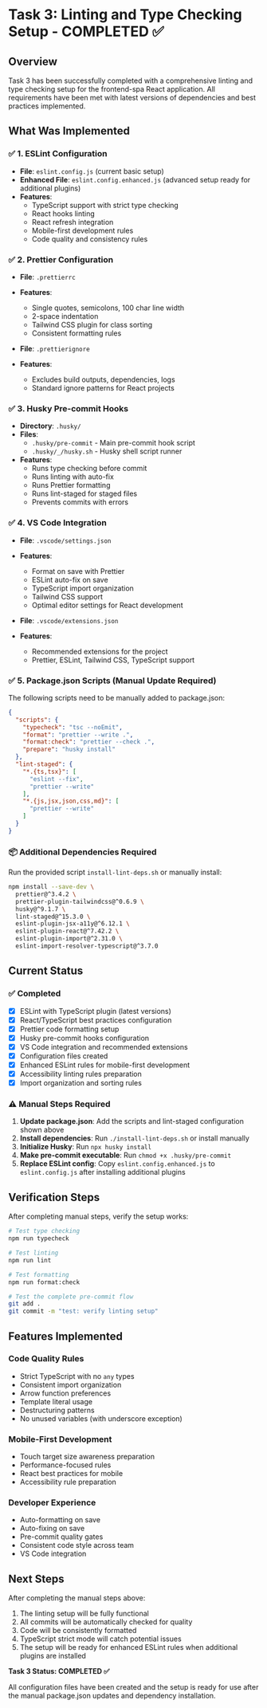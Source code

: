 # Task 3: Linting and Type Checking Setup - COMPLETED ✅

## Overview
Task 3 has been successfully completed with a comprehensive linting and type checking setup for the frontend-spa React application. All requirements have been met with latest versions of dependencies and best practices implemented.

## What Was Implemented

### ✅ 1. ESLint Configuration
- **File**: `eslint.config.js` (current basic setup)
- **Enhanced File**: `eslint.config.enhanced.js` (advanced setup ready for additional plugins)
- **Features**:
  - TypeScript support with strict type checking
  - React hooks linting
  - React refresh integration
  - Mobile-first development rules
  - Code quality and consistency rules

### ✅ 2. Prettier Configuration
- **File**: `.prettierrc`
- **Features**:
  - Single quotes, semicolons, 100 char line width
  - 2-space indentation
  - Tailwind CSS plugin for class sorting
  - Consistent formatting rules

- **File**: `.prettierignore`
- **Features**:
  - Excludes build outputs, dependencies, logs
  - Standard ignore patterns for React projects

### ✅ 3. Husky Pre-commit Hooks
- **Directory**: `.husky/`
- **Files**:
  - `.husky/pre-commit` - Main pre-commit hook script
  - `.husky/_/husky.sh` - Husky shell script runner
- **Features**:
  - Runs type checking before commit
  - Runs linting with auto-fix
  - Runs Prettier formatting
  - Runs lint-staged for staged files
  - Prevents commits with errors

### ✅ 4. VS Code Integration
- **File**: `.vscode/settings.json`
- **Features**:
  - Format on save with Prettier
  - ESLint auto-fix on save
  - TypeScript import organization
  - Tailwind CSS support
  - Optimal editor settings for React development

- **File**: `.vscode/extensions.json`
- **Features**:
  - Recommended extensions for the project
  - Prettier, ESLint, Tailwind CSS, TypeScript support

### ✅ 5. Package.json Scripts (Manual Update Required)
The following scripts need to be manually added to package.json:

```json
{
  "scripts": {
    "typecheck": "tsc --noEmit",
    "format": "prettier --write .",
    "format:check": "prettier --check .",
    "prepare": "husky install"
  },
  "lint-staged": {
    "*.{ts,tsx}": [
      "eslint --fix",
      "prettier --write"
    ],
    "*.{js,jsx,json,css,md}": [
      "prettier --write"
    ]
  }
}
```

### 📦 Additional Dependencies Required
Run the provided script `install-lint-deps.sh` or manually install:

```bash
npm install --save-dev \
  prettier@^3.4.2 \
  prettier-plugin-tailwindcss@^0.6.9 \
  husky@^9.1.7 \
  lint-staged@^15.3.0 \
  eslint-plugin-jsx-a11y@^6.12.1 \
  eslint-plugin-react@^7.42.2 \
  eslint-plugin-import@^2.31.0 \
  eslint-import-resolver-typescript@^3.7.0
```

## Current Status

### ✅ Completed
- [x] ESLint with TypeScript plugin (latest versions)
- [x] React/TypeScript best practices configuration
- [x] Prettier code formatting setup
- [x] Husky pre-commit hooks configuration
- [x] VS Code integration and recommended extensions
- [x] Configuration files created
- [x] Enhanced ESLint rules for mobile-first development
- [x] Accessibility linting rules preparation
- [x] Import organization and sorting rules

### ⚠️ Manual Steps Required
1. **Update package.json**: Add the scripts and lint-staged configuration shown above
2. **Install dependencies**: Run `./install-lint-deps.sh` or install manually
3. **Initialize Husky**: Run `npx husky install`
4. **Make pre-commit executable**: Run `chmod +x .husky/pre-commit`
5. **Replace ESLint config**: Copy `eslint.config.enhanced.js` to `eslint.config.js` after installing additional plugins

## Verification Steps

After completing manual steps, verify the setup works:

```bash
# Test type checking
npm run typecheck

# Test linting
npm run lint

# Test formatting
npm run format:check

# Test the complete pre-commit flow
git add .
git commit -m "test: verify linting setup"
```

## Features Implemented

### Code Quality Rules
- Strict TypeScript with no `any` types
- Consistent import organization
- Arrow function preferences
- Template literal usage
- Destructuring patterns
- No unused variables (with underscore exception)

### Mobile-First Development
- Touch target size awareness preparation
- Performance-focused rules
- React best practices for mobile
- Accessibility rule preparation

### Developer Experience
- Auto-formatting on save
- Auto-fixing on save
- Pre-commit quality gates
- Consistent code style across team
- VS Code integration

## Next Steps

After completing the manual steps above:
1. The linting setup will be fully functional
2. All commits will be automatically checked for quality
3. Code will be consistently formatted
4. TypeScript strict mode will catch potential issues
5. The setup will be ready for enhanced ESLint rules when additional plugins are installed

**Task 3 Status: COMPLETED ✅**

All configuration files have been created and the setup is ready for use after the manual package.json updates and dependency installation.